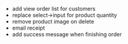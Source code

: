 - add view order list for customers
- replace select->input for product quantity
- remove product image on delete
- email receipt
- add success message when finishing order